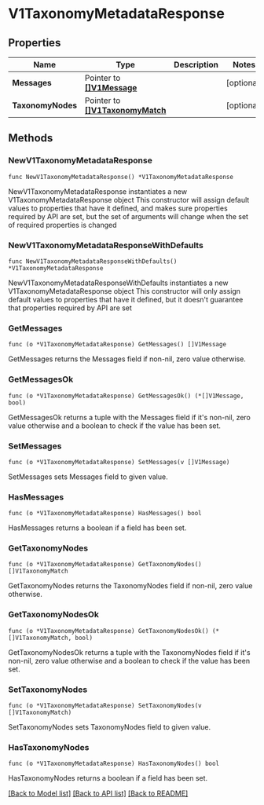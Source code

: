 # V1TaxonomyMetadataResponse

## Properties

Name | Type | Description | Notes
------------ | ------------- | ------------- | -------------
**Messages** | Pointer to [**[]V1Message**](V1Message.md) |  | [optional] 
**TaxonomyNodes** | Pointer to [**[]V1TaxonomyMatch**](V1TaxonomyMatch.md) |  | [optional] 

## Methods

### NewV1TaxonomyMetadataResponse

`func NewV1TaxonomyMetadataResponse() *V1TaxonomyMetadataResponse`

NewV1TaxonomyMetadataResponse instantiates a new V1TaxonomyMetadataResponse object
This constructor will assign default values to properties that have it defined,
and makes sure properties required by API are set, but the set of arguments
will change when the set of required properties is changed

### NewV1TaxonomyMetadataResponseWithDefaults

`func NewV1TaxonomyMetadataResponseWithDefaults() *V1TaxonomyMetadataResponse`

NewV1TaxonomyMetadataResponseWithDefaults instantiates a new V1TaxonomyMetadataResponse object
This constructor will only assign default values to properties that have it defined,
but it doesn't guarantee that properties required by API are set

### GetMessages

`func (o *V1TaxonomyMetadataResponse) GetMessages() []V1Message`

GetMessages returns the Messages field if non-nil, zero value otherwise.

### GetMessagesOk

`func (o *V1TaxonomyMetadataResponse) GetMessagesOk() (*[]V1Message, bool)`

GetMessagesOk returns a tuple with the Messages field if it's non-nil, zero value otherwise
and a boolean to check if the value has been set.

### SetMessages

`func (o *V1TaxonomyMetadataResponse) SetMessages(v []V1Message)`

SetMessages sets Messages field to given value.

### HasMessages

`func (o *V1TaxonomyMetadataResponse) HasMessages() bool`

HasMessages returns a boolean if a field has been set.

### GetTaxonomyNodes

`func (o *V1TaxonomyMetadataResponse) GetTaxonomyNodes() []V1TaxonomyMatch`

GetTaxonomyNodes returns the TaxonomyNodes field if non-nil, zero value otherwise.

### GetTaxonomyNodesOk

`func (o *V1TaxonomyMetadataResponse) GetTaxonomyNodesOk() (*[]V1TaxonomyMatch, bool)`

GetTaxonomyNodesOk returns a tuple with the TaxonomyNodes field if it's non-nil, zero value otherwise
and a boolean to check if the value has been set.

### SetTaxonomyNodes

`func (o *V1TaxonomyMetadataResponse) SetTaxonomyNodes(v []V1TaxonomyMatch)`

SetTaxonomyNodes sets TaxonomyNodes field to given value.

### HasTaxonomyNodes

`func (o *V1TaxonomyMetadataResponse) HasTaxonomyNodes() bool`

HasTaxonomyNodes returns a boolean if a field has been set.


[[Back to Model list]](../README.md#documentation-for-models) [[Back to API list]](../README.md#documentation-for-api-endpoints) [[Back to README]](../README.md)


